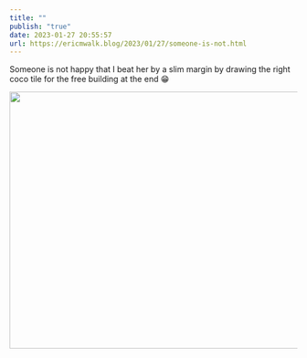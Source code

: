 ```yaml
---
title: ""
publish: "true"
date: 2023-01-27 20:55:57
url: https://ericmwalk.blog/2023/01/27/someone-is-not.html
---
```


Someone is not happy that I beat her by a slim margin by drawing the right coco tile for the free building at the end 😁


<img src="uploads/2023/2610a55794.jpg" width="600" height="450" alt="">